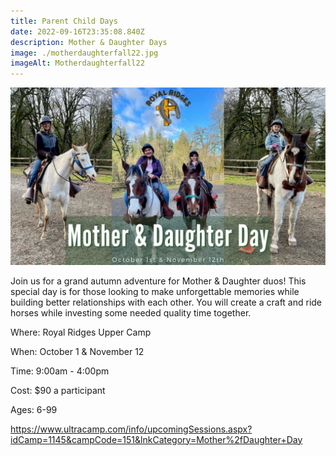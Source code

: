 ```yaml
---
title: Parent Child Days
date: 2022-09-16T23:35:08.840Z
description: Mother & Daughter Days
image: ./motherdaughterfall22.jpg
imageAlt: Motherdaughterfall22
---
```

![motherdaughterfall22](motherdaughterfall22.jpg "motherdaughterfall22")

Join us for a grand autumn adventure for Mother & Daughter duos! This special day is for those looking to make unforgettable memories while building better relationships with each other. You will create a craft and ride horses while investing some needed quality time together.

Where: Royal Ridges Upper Camp

When: October 1 & November 12

Time: 9:00am - 4:00pm

Cost: $90 a participant

Ages: 6-99

https://www.ultracamp.com/info/upcomingSessions.aspx?idCamp=1145&campCode=151&lnkCategory=Mother%2fDaughter+Day